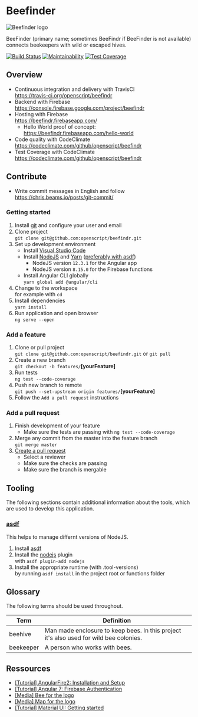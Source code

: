 # Beefinder
![Beefinder logo](./doc/res/logo.small.png)

BeeFinder (primary name; sometimes BeeFindr if BeeFinder is not available) connects beekeepers with wild or escaped hives. 

[![Build Status](https://travis-ci.org/openscript/beefindr.svg?branch=master)](https://travis-ci.org/openscript/beefindr)
[![Maintainability](https://api.codeclimate.com/v1/badges/6b2fe433052b3e8fa019/maintainability)](https://codeclimate.com/github/openscript/beefindr/maintainability)
[![Test Coverage](https://api.codeclimate.com/v1/badges/6b2fe433052b3e8fa019/test_coverage)](https://codeclimate.com/github/openscript/beefindr/test_coverage)

## Overview
* Continuous integration and delivery with TravisCI <br> https://travis-ci.org/openscript/beefindr
* Backend with Firebase <br> https://console.firebase.google.com/project/beefindr
* Hosting with Firebase <br> https://beefindr.firebaseapp.com/
  * Hello World proof of concept: https://beefindr.firebaseapp.com/hello-world
* Code quality with CodeClimate <br> https://codeclimate.com/github/openscript/beefindr
* Test Coverage with CodeClimate <br> https://codeclimate.com/github/openscript/beefindr

## Contribute
* Write commit messages in English and follow https://chris.beams.io/posts/git-commit/

### Getting started
1. Install [git](https://git-scm.com/) and configure your user and email
1. Clone project <br> `git clone git@github.com:openscript/beefindr.git`
1. Set up development environment
   * Install [Visual Studio Code](https://code.visualstudio.com/)
   * Install [NodeJS](https://nodejs.org/en/) and [Yarn](https://yarnpkg.com/en/docs/install) ([preferably with asdf](#asdf))
     * NodeJS version `12.3.1` for the Angular app
     * NodeJS version `8.15.0` for the Firebase functions
   * Install Angular CLI globally <br> `yarn global add @angular/cli`
1. Change to the workspace <br> for example with `cd`
1. Install dependencies <br> `yarn install`
1. Run application and open browser <br> `ng serve --open`

### Add a feature
1. Clone or pull project <br> `git clone git@github.com:openscript/beefindr.git` or `git pull`
1. Create a new branch <br> `git checkout -b features/`**[yourFeature]**
1. Run tests <br> `ng test --code-coverage`
1. Push new branch to remote <br> `git push --set-upstream origin features/`**[yourFeature]**
1. Follow the `Add a pull request` instructions

### Add a pull request
1. Finish development of your feature
   * Make sure the tests are passing with `ng test --code-coverage`
1. Merge any commit from the master into the feature branch <br> `git merge master`
1. [Create a pull request](https://github.com/openscript/beefindr/pulls)
   * Select a reviewer
   * Make sure the checks are passing
   * Make sure the branch is mergable

## Tooling
The following sections contain additional information about the tools, which are used to develop this application.

### <span id="asdf">[asdf](https://asdf-vm.com)</span>
This helps to manage differnt versions of NodeJS.
1. Install [asdf](https://asdf-vm.com/#/core-manage-asdf-vm)
1. Install the [nodejs](https://github.com/asdf-vm/asdf-nodejs) plugin <br> with `asdf plugin-add nodejs`
1. Install the appropriate runtime (with .tool-versions) <br> by running `asdf install` in the project root or functions folder
## Glossary
The following terms should be used throughout.

Term | Definition
---- | ----------
beehive |  Man made enclosure to keep bees. In this project it's also used for wild bee colonies.
beekeeper | A person who works with bees.

## Ressources
* [[Tutorial] AngularFire2: Installation and Setup](https://github.com/angular/angularfire2/blob/master/docs/install-and-setup.md)
* [[Tutorial] Angular 7: Firebase Authentication](https://www.positronx.io/full-angular-7-firebase-authentication-system/)
* [[Media] Bee for the logo](https://openclipart.org/detail/221154/cartoon-bee)
* [[Media] Map for the logo](https://openclipart.org/detail/177208/map-location)
* [[Tutorial] Material UI: Getting started](https://material.angular.io/guide/getting-started)
